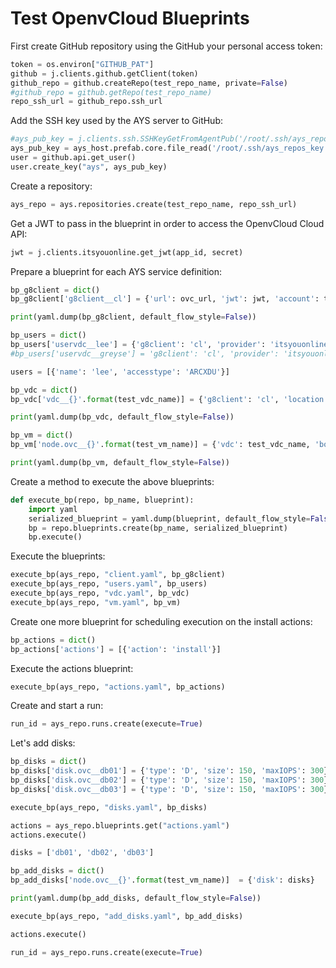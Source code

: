 # Test OpenvCloud Blueprints

First create GitHub repository using the GitHub your personal access token:
```python
token = os.environ["GITHUB_PAT"]
github = j.clients.github.getClient(token)
github_repo = github.createRepo(test_repo_name, private=False)
#github_repo = github.getRepo(test_repo_name)
repo_ssh_url = github_repo.ssh_url
```

Add the SSH key used by the AYS server to GitHub:
```python
#ays_pub_key = j.clients.ssh.SSHKeyGetFromAgentPub('/root/.ssh/ays_repos_key')
ays_pub_key = ays_host.prefab.core.file_read('/root/.ssh/ays_repos_key.pub')
user = github.api.get_user()
user.create_key("ays", ays_pub_key)
```

Create a repository:
```python
ays_repo = ays.repositories.create(test_repo_name, repo_ssh_url)
```

Get a JWT to pass in the blueprint in order to access the OpenvCloud Cloud API:
```python
jwt = j.clients.itsyouonline.get_jwt(app_id, secret)
```

Prepare a blueprint for each AYS service definition:
```python
bp_g8client = dict()
bp_g8client['g8client__cl'] = {'url': ovc_url, 'jwt': jwt, 'account': test_account_name}

print(yaml.dump(bp_g8client, default_flow_style=False))

bp_users = dict()
bp_users['uservdc__lee'] = {'g8client': 'cl', 'provider': 'itsyouonline', 'email': 'lee@gig.tech'}
#bp_users['uservdc__greyse'] = 'g8client': 'cl', 'provider': 'itsyouonline', 'email': '...'}

users = [{'name': 'lee', 'accesstype': 'ARCXDU'}]

bp_vdc = dict()
bp_vdc['vdc__{}'.format(test_vdc_name)] = {'g8client': 'cl', 'location': location, 'uservdc': users}

print(yaml.dump(bp_vdc, default_flow_style=False))

bp_vm = dict()
bp_vm['node.ovc__{}'.format(test_vm_name)] = {'vdc': test_vdc_name, 'bootdisk.size': 20, 'sizeID': 1, 'os.image': 'Ubuntu 16.04 x64'}

print(yaml.dump(bp_vm, default_flow_style=False))
```

Create a method to execute the above blueprints:
```python
def execute_bp(repo, bp_name, blueprint):
    import yaml
    serialized_blueprint = yaml.dump(blueprint, default_flow_style=False)
    bp = repo.blueprints.create(bp_name, serialized_blueprint)
    bp.execute()
```

Execute the blueprints:
```python
execute_bp(ays_repo, "client.yaml", bp_g8client)
execute_bp(ays_repo, "users.yaml", bp_users)
execute_bp(ays_repo, "vdc.yaml", bp_vdc)
execute_bp(ays_repo, "vm.yaml", bp_vm)
```

Create one more blueprint for scheduling execution on the install actions:
```python
bp_actions = dict()
bp_actions['actions'] = [{'action': 'install'}]
```

Execute the actions blueprint:
```python
execute_bp(ays_repo, "actions.yaml", bp_actions)
```

Create and start a run:
```python
run_id = ays_repo.runs.create(execute=True)
```

Let's add disks:
```python
bp_disks = dict()
bp_disks['disk.ovc__db01'] = {'type': 'D', 'size': 150, 'maxIOPS': 300}
bp_disks['disk.ovc__db02'] = {'type': 'D', 'size': 150, 'maxIOPS': 300}
bp_disks['disk.ovc__db03'] = {'type': 'D', 'size': 150, 'maxIOPS': 300}

execute_bp(ays_repo, "disks.yaml", bp_disks)

actions = ays_repo.blueprints.get("actions.yaml")
actions.execute()

disks = ['db01', 'db02', 'db03']

bp_add_disks = dict()
bp_add_disks['node.ovc__{}'.format(test_vm_name)]  = {'disk': disks}

print(yaml.dump(bp_add_disks, default_flow_style=False))

execute_bp(ays_repo, "add_disks.yaml", bp_add_disks)

actions.execute()

run_id = ays_repo.runs.create(execute=True)
```